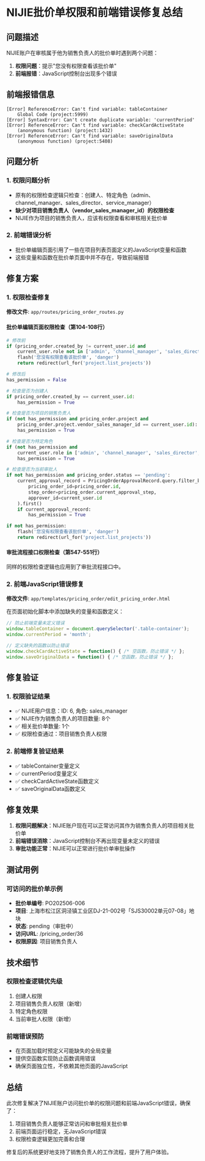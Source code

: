 # NIJIE批价单权限和前端错误修复总结

## 问题描述

NIJIE账户在审核属于他为销售负责人的批价单时遇到两个问题：
1. **权限问题**：提示"您没有权限查看该批价单"
2. **前端报错**：JavaScript控制台出现多个错误

## 前端报错信息

```
[Error] ReferenceError: Can't find variable: tableContainer
	Global Code (project:5999)
[Error] SyntaxError: Can't create duplicate variable: 'currentPeriod'
[Error] ReferenceError: Can't find variable: checkCardActiveState
	(anonymous function) (project:1432)
[Error] ReferenceError: Can't find variable: saveOriginalData
	(anonymous function) (project:5408)
```

## 问题分析

### 1. 权限问题分析
- 原有的权限检查逻辑只检查：创建人、特定角色（admin、channel_manager、sales_director、service_manager）
- **缺少对项目销售负责人（vendor_sales_manager_id）的权限检查**
- NIJIE作为项目的销售负责人，应该有权限查看和审核相关批价单

### 2. 前端错误分析
- 批价单编辑页面引用了一些在项目列表页面定义的JavaScript变量和函数
- 这些变量和函数在批价单页面中并不存在，导致前端报错

## 修复方案

### 1. 权限检查修复

**修改文件**: `app/routes/pricing_order_routes.py`

#### 批价单编辑页面权限检查（第104-108行）
```python
# 修改前
if (pricing_order.created_by != current_user.id and 
    current_user.role not in ['admin', 'channel_manager', 'sales_director', 'service_manager']):
    flash('您没有权限查看该批价单', 'danger')
    return redirect(url_for('project.list_projects'))

# 修改后
has_permission = False

# 检查是否为创建人
if pricing_order.created_by == current_user.id:
    has_permission = True

# 检查是否为项目的销售负责人
if (not has_permission and pricing_order.project and 
    pricing_order.project.vendor_sales_manager_id == current_user.id):
    has_permission = True

# 检查是否为特定角色
if (not has_permission and 
    current_user.role in ['admin', 'channel_manager', 'sales_director', 'service_manager']):
    has_permission = True

# 检查是否为当前审批人
if not has_permission and pricing_order.status == 'pending':
    current_approval_record = PricingOrderApprovalRecord.query.filter_by(
        pricing_order_id=pricing_order.id,
        step_order=pricing_order.current_approval_step,
        approver_id=current_user.id
    ).first()
    if current_approval_record:
        has_permission = True

if not has_permission:
    flash('您没有权限查看该批价单', 'danger')
    return redirect(url_for('project.list_projects'))
```

#### 审批流程接口权限检查（第547-551行）
同样的权限检查逻辑也应用到了审批流程接口中。

### 2. 前端JavaScript错误修复

**修改文件**: `app/templates/pricing_order/edit_pricing_order.html`

在页面初始化脚本中添加缺失的变量和函数定义：

```javascript
// 防止前端变量未定义错误
window.tableContainer = document.querySelector('.table-container');
window.currentPeriod = 'month';

// 定义缺失的函数以防止错误
window.checkCardActiveState = function() { /* 空函数，防止错误 */ };
window.saveOriginalData = function() { /* 空函数，防止错误 */ };
```

## 修复验证

### 1. 权限验证结果
- ✅ NIJIE用户信息：ID: 6, 角色: sales_manager
- ✅ NIJIE作为销售负责人的项目数量: 8个
- ✅ 相关批价单数量: 1个
- ✅ 权限检查通过：项目销售负责人权限

### 2. 前端修复验证结果
- ✅ tableContainer变量定义
- ✅ currentPeriod变量定义  
- ✅ checkCardActiveState函数定义
- ✅ saveOriginalData函数定义

## 修复效果

1. **权限问题解决**：NIJIE账户现在可以正常访问其作为销售负责人的项目相关批价单
2. **前端错误消除**：JavaScript控制台不再出现变量未定义的错误
3. **审批功能正常**：NIJIE可以正常进行批价单审批操作

## 测试用例

### 可访问的批价单示例
- **批价单编号**: PO202506-006
- **项目**: 上海市松江区洞泾镇工业区DJ-21-002号「SJS30002单元07-08」地块
- **状态**: pending（审批中）
- **访问URL**: /pricing_order/36
- **权限原因**: 项目销售负责人

## 技术细节

### 权限检查逻辑优先级
1. 创建人权限
2. 项目销售负责人权限（新增）
3. 特定角色权限
4. 当前审批人权限（新增）

### 前端错误预防
- 在页面加载时预定义可能缺失的全局变量
- 提供空函数实现防止函数调用错误
- 确保页面独立性，不依赖其他页面的JavaScript

## 总结

此次修复解决了NIJIE账户访问批价单的权限问题和前端JavaScript错误，确保了：
1. 项目销售负责人能够正常访问和审批相关批价单
2. 前端页面运行稳定，无JavaScript错误
3. 权限检查逻辑更加完善和合理

修复后的系统更好地支持了销售负责人的工作流程，提升了用户体验。 